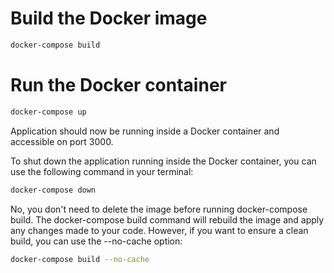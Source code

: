 # Build the Docker image
```sh
docker-compose build
```

# Run the Docker container
```sh
docker-compose up
```

Application should now be running inside a Docker container and accessible on port 3000.

To shut down the application running inside the Docker container, you can use the following command in your terminal:
```sh
docker-compose down
```

No, you don't need to delete the image before running docker-compose build. The docker-compose build command will rebuild the image and apply any changes made to your code. However, if you want to ensure a clean build, you can use the --no-cache option:
```sh
docker-compose build --no-cache
```